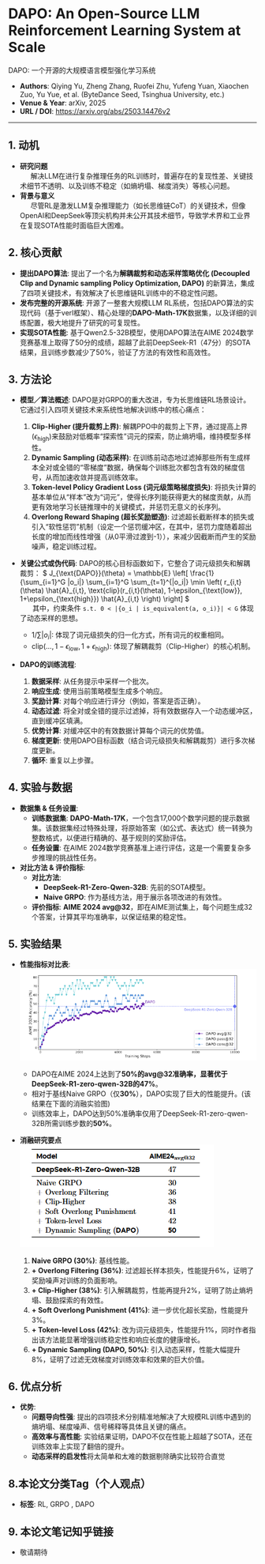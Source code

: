 # DAPO: An Open-Source LLM Reinforcement Learning System at Scale
DAPO: 一个开源的大规模语言模型强化学习系统

- **Authors**: Qiying Yu, Zheng Zhang, Ruofei Zhu, Yufeng Yuan, Xiaochen Zuo, Yu Yue, et al. (ByteDance Seed, Tsinghua University, etc.)
- **Venue & Year**: arXiv, 2025 
- **URL / DOI**: https://arxiv.org/abs/2503.14476v2

---

## 1. 动机

- **研究问题**<br> `   `解决LLM在进行复杂推理任务的RL训练时，普遍存在的复现性差、关键技术细节不透明、以及训练不稳定（如熵坍塌、梯度消失）等核心问题。
- **背景与意义**<br> `   `尽管RL是激发LLM复杂推理能力（如长思维链CoT）的关键技术，但像OpenAI和DeepSeek等顶尖机构并未公开其技术细节，导致学术界和工业界在复现SOTA性能时面临巨大困难。

## 2. 核心贡献

- **提出DAPO算法**: 提出了一个名为**解耦裁剪和动态采样策略优化 (Decoupled Clip and Dynamic sampling Policy Optimization, DAPO)** 的新算法，集成了四项关键技术，有效解决了长思维链RL训练中的不稳定性问题。
- **发布完整的开源系统**: 开源了一整套大规模LLM RL系统，包括DAPO算法的实现代码（基于verl框架）、精心处理的**DAPO-Math-17K**数据集，以及详细的训练配置，极大地提升了研究的可复现性。
- **实现SOTA性能**: 基于Qwen2.5-32B模型，使用DAPO算法在AIME 2024数学竞赛基准上取得了50分的成绩，超越了此前DeepSeek-R1（47分）的SOTA结果，且训练步数减少了50%，验证了方法的有效性和高效性。

## 3. 方法论

- **模型／算法概述**: DAPO是对GRPO的重大改进，专为长思维链RL场景设计。它通过引入四项关键技术来系统性地解决训练中的核心痛点：
    1.  **Clip-Higher (提升裁剪上界)**: 解耦PPO中的裁剪上下界，通过提高上界($\epsilon_{\text{high}}$)来鼓励对低概率“探索性”词元的探索，防止熵坍塌，维持模型多样性。
    2.  **Dynamic Sampling (动态采样)**: 在训练前动态地过滤掉那些所有生成样本全对或全错的“零梯度”数据，确保每个训练批次都包含有效的梯度信号，从而加速收敛并提高训练效率。
    3.  **Token-level Policy Gradient Loss (词元级策略梯度损失)**: 将损失计算的基本单位从“样本”改为“词元”，使得长序列能获得更大的梯度贡献，从而更有效地学习长链推理中的关键模式，并惩罚无意义的长序列。
    4.  **Overlong Reward Shaping (超长奖励塑造)**: 过滤超长截断样本的损失或引入“软性惩罚”机制（设定一个惩罚缓冲区，在其中，惩罚力度随着超出长度的增加而线性增强（从0平滑过渡到-1）），来减少因截断而产生的奖励噪声，稳定训练过程。

- **关键公式或伪代码**:
  DAPO的核心目标函数如下，它整合了词元级损失和解耦裁剪：
  $`
  J_{\text{DAPO}}(\theta) = \mathbb{E} \left[ \frac{1}{\sum_{i=1}^G |o_i|} \sum_{i=1}^G \sum_{t=1}^{|o_i|} \min \left( r_{i,t}(\theta) \hat{A}_{i,t}, \text{clip}(r_{i,t}(\theta), 1-\epsilon_{\text{low}}, 1+\epsilon_{\text{high}}) \hat{A}_{i,t} \right) \right]
  `$
  <br> `   `
  其中，约束条件 `s.t. 0 < |{o_i | is_equivalent(a, o_i)}| < G` 体现了动态采样的思想。
  - $1/\sum|o_i|$: 体现了词元级损失的归一化方式，所有词元的权重相同。
  - $\text{clip}(..., 1-\epsilon_{\text{low}}, 1+\epsilon_{\text{high}})$: 体现了解耦裁剪（Clip-Higher）的核心机制。

- **DAPO的训练流程**:
  1.  **数据采样**: 从任务提示中采样一个批次。
  2.  **响应生成**: 使用当前策略模型生成多个响应。
  3.  **奖励计算**: 对每个响应进行评分（例如，答案是否正确）。
  4.  **动态过滤**: 将全对或全错的提示过滤掉，将有效数据存入一个动态缓冲区，直到缓冲区填满。
  5.  **优势计算**: 对缓冲区中的有效数据计算每个词元的优势值。
  6.  **梯度更新**: 使用DAPO目标函数（结合词元级损失和解耦裁剪）进行多次梯度更新。
  7.  **循环**: 重复以上步骤。

## 4. 实验与数据 

- **数据集 & 任务设置**:
    - **训练数据集**: **DAPO-Math-17K**，一个包含17,000个数学问题的提示数据集。该数据集经过特殊处理，将原始答案（如公式、表达式）统一转换为整数格式，以便进行精确的、基于规则的奖励评估。
    - **任务设置**: 在AIME 2024数学竞赛基准上进行评估，这是一个需要复杂多步推理的挑战性任务。
- **对比方法 & 评价指标**:
    - **对比方法**:
        - **DeepSeek-R1-Zero-Qwen-32B**: 先前的SOTA模型。
        - **Naive GRPO**: 作为基线方法，用于展示各项改进的有效性。
    - **评价指标**: **AIME 2024 avg@32**，即在AIME测试集上，每个问题生成32个答案，计算其平均准确率，以保证结果的稳定性。

## 5. 实验结果

- **性能指标对比表**:
  ![f1](image14/f1.png)
  - DAPO在AIME 2024上达到了**50%**的avg@32准确率，显著优于DeepSeek-R1-zero-qwen-32B的**47%**。
  - 相对于基线Naive GRPO（仅**30%**），DAPO实现了巨大的性能提升。(该结果在下面的消融实验图)
  - 训练效率上，DAPO达到50%准确率仅用了DeepSeek-R1-zero-qwen-32B所需训练步数的**50%**。

- **消融研究要点**
  ![t1](image14/t1.png)
  
  1.  **Naive GRPO (30%)**: 基线性能。
  2.  **+ Overlong Filtering (36%)**: 过滤超长样本损失，性能提升6%，证明了奖励噪声对训练的负面影响。
  3.  **+ Clip-Higher (38%)**: 引入解耦裁剪，性能再提升2%，证明了防止熵坍塌、鼓励探索的有效性。
  4.  **+ Soft Overlong Punishment (41%)**: 进一步优化超长奖励，性能提升3%。
  5.  **+ Token-level Loss (42%)**: 改为词元级损失，性能提升1%，同时作者指出该方法能显著增强训练稳定性和响应长度的健康增长。
  6.  **+ Dynamic Sampling (DAPO, 50%)**: 引入动态采样，性能大幅提升8%，证明了过滤无效梯度对训练效率和效果的巨大价值。

## 6. 优点分析 

- **优势**:
    - **问题导向性强**: 提出的四项技术分别精准地解决了大规模RL训练中遇到的熵坍塌、梯度噪声、信号稀释等具体且关键的痛点。
    - **高效率与高性能**: 实验结果证明，DAPO不仅在性能上超越了SOTA，还在训练效率上实现了翻倍的提升。
    - **动态采样的启发性**将太简单和太难的数据剔除确实比较符合直觉


## 8.本论文分类Tag（个人观点）

- **标签**:  RL, GRPO , DAPO

## 9. 本论文笔记知乎链接
* 敬请期待





